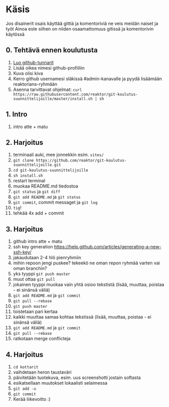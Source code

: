 # Käsis
Jos disainerit osais käyttää gittiä ja komentoriviä ne veis meidän naiset ja työt
Ainoa este siihen on niiden osaamattomuus gitissä ja komentorivin käytössä

## 0. Tehtävä ennen koulutusta
1. [Luo github-tunnarit](https://github.com/join)
1. Lisää oikea nimesi github-profiiliin
1. Kuva olisi kiva
1. Kerro github usernamesi släkissä #admin-kanavalle ja pyydä lisäämään reaktorians-ryhmään
1. Asenna tarvittavat ohjelmat:
  `curl https://raw.githubusercontent.com/reaktor/git-koulutus-suunnittelijoille/master/install.sh | sh`

## 1. Intro
1. intro atte + matu

## 2. Harjoitus
1. terminaali auki, mee jonnekkin esim. `sites/`
1. `git clone https://github.com/reaktor/git-koulutus-suunnittelijoille.git`
1. `cd git-koulutus-suunnittelijoille`
1. `sh install.sh`
1. restart terminal
1. muokaa README.md tiedostoa
  1. `git status` ja `git diff`
  1. `git add README.md` ja `git status`
  1. `git commit`, commit messaget ja `git log`
  1. `tig`!
  1. tehkää 4x add + commit

## 3. Harjoitus
1. github intro atte + matu
1. ssh key generation https://help.github.com/articles/generating-a-new-ssh-key/
1. jakaudutaan 2-4 hlö pienryhmiin
1. mihin repoon jengi puskee? tekeekö ne oman repon ryhmää varten vai oman branchin?
1. yks tyyppi `git push master`
1. muut ottaa `git pull`
1. jokainen tyyppi muokaa vain yhtä osioo tekstistä (lisää, muuttaa, poistaa - ei sinänsä väliä)
  1. `git add README.md` ja `git commit`
  1. `git pull --rebase`
  1. `git push master`
  1. toistetaan pari kertaa
1. kaikki muuttaa samaa kohtaa tekstissä (lisää, muuttaa, poistaa - ei sinänsä väliä)
  1. `git add README.md` ja `git commit`
  1. `git pull --rebase`
  1. ratkotaan merge conflicteja

## 4. Harjoitus
1. `cd kottarit`
1. vaihdetaan heron taustaväri
1. päivitetään tuotekuva, esim. uus screenshotti jostain softasta
1. esikatsellaan muutokset lokaalisti selaimessa
1. `git add -u`
1. `git commit`
1. Kerää liikevoitto :)